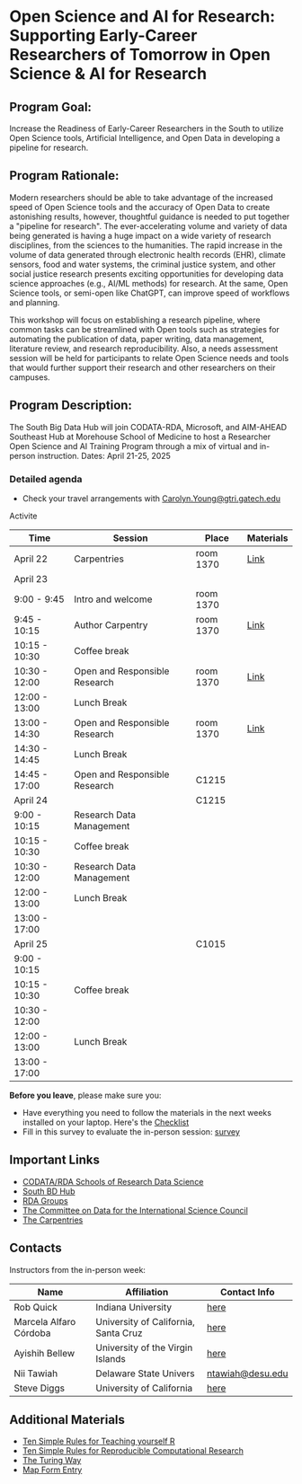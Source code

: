 # Open Science and AI for Research:  Supporting Early-Career Researchers of Tomorrow in Open Science & AI for Research

## Program Goal:
Increase the Readiness of Early-Career Researchers in the South to utilize Open Science tools, Artificial Intelligence, and Open Data in developing a pipeline for research.

## Program Rationale: 
Modern researchers should be able to take advantage of the increased speed of Open Science tools and the accuracy of Open Data to create astonishing results, however, thoughtful guidance is needed to put together a "pipeline for research". The ever-accelerating volume and variety of data being generated is having a huge impact on a wide variety of research disciplines, from the sciences to the humanities. The rapid increase in the volume of data generated through electronic health records (EHR), climate sensors, food and water systems, the criminal justice system, and other social justice research presents exciting opportunities for developing data science approaches (e.g., AI/ML methods) for research. At the same, Open Science tools, or semi-open like ChatGPT, can improve speed of workflows and planning.   

This workshop will focus on establishing a research pipeline, where common tasks can be streamlined with Open tools such as strategies for automating the publication of data, paper writing, data management, literature review, and research reproducibility. Also, a needs assessment session will be held for participants to relate Open Science needs and tools that would further support their research and other researchers on their campuses.

## Program Description:
The South Big Data Hub will join CODATA-RDA, Microsoft, and AIM-AHEAD Southeast Hub at Morehouse School of Medicine to host a  Researcher Open Science and AI Training Program through a mix of virtual and in-person instruction. Dates: April 21-25, 2025

### Detailed agenda
   * Check your travel arrangements with Carolyn.Young@gtri.gatech.edu

Activite

| Time           | Session                         | Place     | Materials |
|----------------|---------------------------------|-----------|-----------|
| April 22       | Carpentries                     | room 1370 |[Link](https://sdiggs.github.io/2025-04-21-carpentries-sords/)    |
| April 23       |                                 |           |           |
| 9:00 - 9:45    | Intro and welcome               | room 1370 |           |
| 9:45 - 10:15   | Author Carpentry                | room 1370 |  [Link](https://malfaro2.github.io/Atlanta2022/AuthorCarpentry.html#/title-slide)|
| 10:15 - 10:30  | Coffee break                    |           |           |
| 10:30 - 12:00  | Open and Responsible Research   | room 1370 |[Link]( )  |
| 12:00 - 13:00  | Lunch Break                     |           |           |
| 13:00 - 14:30  | Open and Responsible Research   | room 1370 | [Link]( ) |
| 14:30 - 14:45  | Lunch Break                     |           |           |
| 14:45 - 17:00  | Open and Responsible Research   |  C1215    |           |
|April 24        |                                 |  C1215    |           |
| 9:00 - 10:15   | Research Data Management        |           |           |
| 10:15 - 10:30  | Coffee break                    |           |           |
| 10:30 - 12:00  | Research Data Management        |           |           |
| 12:00 - 13:00  | Lunch Break                     |           |           |
| 13:00 - 17:00  |                                 |           |           |
|April 25        |                                 |  C1015    |           |
| 9:00 - 10:15   |                                 |           |           |
| 10:15 - 10:30  | Coffee break                    |           |           |
| 10:30 - 12:00  |                                 |           |           |
| 12:00 - 13:00  | Lunch Break                     |           |           |
| 13:00 - 17:00  |                                 |           |           |

**Before you leave**, please make sure you:

* Have everything you need to follow the materials in the next weeks installed on your laptop. Here's the [Checklist](Checklist.md)
* Fill in this survey to evaluate the in-person session: [survey]()

## Important Links <a name="links"></a>

* [CODATA/RDA Schools of Research Data Science](https://www.datascienceschools.org/)
* [South BD Hub](https://southbigdatahub.org)
* [RDA Groups](https://www.rd-alliance.org/groups)
* [The Committee on Data for the International Science Council](https://www.codata.org)
* [The Carpentries](https://carpentries.org/)

## Contacts <a name="contacts"></a>

Instructors from the in-person week: 

| Name                        | Affiliation                          | Contact Info |
|-----------------------------|--------------------------------------|--------------|
| Rob Quick                   | Indiana University                   | [here](https://directory.iu.edu/person/details/rquick)            |
| Marcela Alfaro Córdoba      | University of California, Santa Cruz | [here](https://malfaro.netlify.app/)                              |
| Ayishih Bellew              | University of the Virgin Islands     | [here](https://www.uvi.edu/directory/staff/ayishih-k-bellew.html) |
| Nii Tawiah                  | Delaware State Univers               | ntawiah@desu.edu                                                  |
| Steve Diggs                 | University of California             | [here](https://www.ucop.edu/directory-search/index.php)           |

## Additional Materials <a name="+materials"></a>

* [Ten Simple Rules for Teaching yourself R](https://journals.plos.org/ploscompbiol/article?id=10.1371/journal.pcbi.1010372)
* [Ten Simple Rules for Reproducible Computational Research](https://journals.plos.org/ploscompbiol/article?id=10.1371/journal.pcbi.1003285)
* [The Turing Way](https://the-turing-way.netlify.app/welcome)
* [Map Form Entry](https://docs.google.com/forms/d/19V46loM5kSaS2w2GONPcixNhmrDrRQ8weI7O552jiHY/edit)
